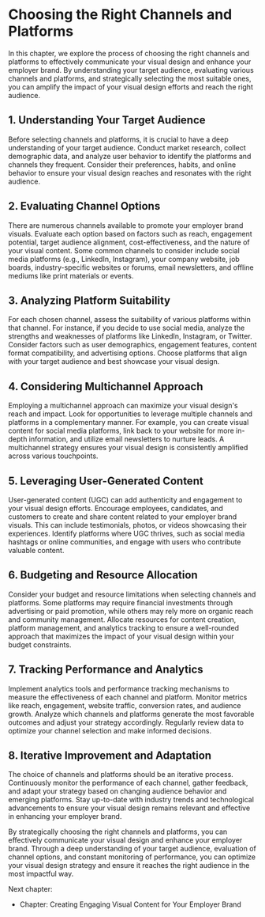 Choosing the Right Channels and Platforms
==================================================

In this chapter, we explore the process of choosing the right channels and platforms to effectively communicate your visual design and enhance your employer brand. By understanding your target audience, evaluating various channels and platforms, and strategically selecting the most suitable ones, you can amplify the impact of your visual design efforts and reach the right audience.

**1. Understanding Your Target Audience**
-----------------------------------------

Before selecting channels and platforms, it is crucial to have a deep understanding of your target audience. Conduct market research, collect demographic data, and analyze user behavior to identify the platforms and channels they frequent. Consider their preferences, habits, and online behavior to ensure your visual design reaches and resonates with the right audience.

**2. Evaluating Channel Options**
---------------------------------

There are numerous channels available to promote your employer brand visuals. Evaluate each option based on factors such as reach, engagement potential, target audience alignment, cost-effectiveness, and the nature of your visual content. Some common channels to consider include social media platforms (e.g., LinkedIn, Instagram), your company website, job boards, industry-specific websites or forums, email newsletters, and offline mediums like print materials or events.

**3. Analyzing Platform Suitability**
-------------------------------------

For each chosen channel, assess the suitability of various platforms within that channel. For instance, if you decide to use social media, analyze the strengths and weaknesses of platforms like LinkedIn, Instagram, or Twitter. Consider factors such as user demographics, engagement features, content format compatibility, and advertising options. Choose platforms that align with your target audience and best showcase your visual design.

**4. Considering Multichannel Approach**
----------------------------------------

Employing a multichannel approach can maximize your visual design's reach and impact. Look for opportunities to leverage multiple channels and platforms in a complementary manner. For example, you can create visual content for social media platforms, link back to your website for more in-depth information, and utilize email newsletters to nurture leads. A multichannel strategy ensures your visual design is consistently amplified across various touchpoints.

**5. Leveraging User-Generated Content**
----------------------------------------

User-generated content (UGC) can add authenticity and engagement to your visual design efforts. Encourage employees, candidates, and customers to create and share content related to your employer brand visuals. This can include testimonials, photos, or videos showcasing their experiences. Identify platforms where UGC thrives, such as social media hashtags or online communities, and engage with users who contribute valuable content.

**6. Budgeting and Resource Allocation**
----------------------------------------

Consider your budget and resource limitations when selecting channels and platforms. Some platforms may require financial investments through advertising or paid promotion, while others may rely more on organic reach and community management. Allocate resources for content creation, platform management, and analytics tracking to ensure a well-rounded approach that maximizes the impact of your visual design within your budget constraints.

**7. Tracking Performance and Analytics**
-----------------------------------------

Implement analytics tools and performance tracking mechanisms to measure the effectiveness of each channel and platform. Monitor metrics like reach, engagement, website traffic, conversion rates, and audience growth. Analyze which channels and platforms generate the most favorable outcomes and adjust your strategy accordingly. Regularly review data to optimize your channel selection and make informed decisions.

**8. Iterative Improvement and Adaptation**
-------------------------------------------

The choice of channels and platforms should be an iterative process. Continuously monitor the performance of each channel, gather feedback, and adapt your strategy based on changing audience behavior and emerging platforms. Stay up-to-date with industry trends and technological advancements to ensure your visual design remains relevant and effective in enhancing your employer brand.

By strategically choosing the right channels and platforms, you can effectively communicate your visual design and enhance your employer brand. Through a deep understanding of your target audience, evaluation of channel options, and constant monitoring of performance, you can optimize your visual design strategy and ensure it reaches the right audience in the most impactful way.

Next chapter:

* Chapter: Creating Engaging Visual Content for Your Employer Brand
